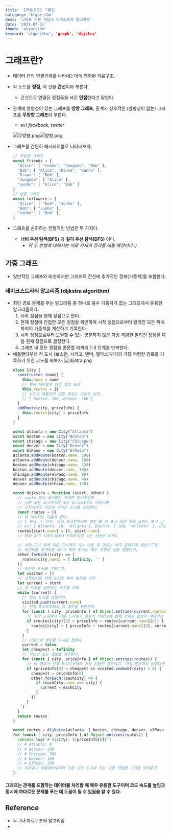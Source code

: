 ```yaml
---
title: '[자료구조] 그래프'
category: 'Algorithm'
desc: '그래프 기본 개념과 다익스트라 알고리즘'
date: '2021-07-31'
thumb: 'algorithm'
keyword: 'algorithm', 'graph', 'dijstra'
---
```


# 그래프란? 
- 데이터 간의 연결관계를 나타내는데에 특화된 자료구조.
- 각 노드를 **정점**, 각 선을 **간선**이라 부른다.
  - 간선으로 연결된 정점들을 서로 **인접**한다고 말한다.
- 관계에 방향성이 있는 그래프를 **방향 그래프**, 관계가 상호적인 (방향성이 없는) 그래프를 **무방향 그래프**라 부른다.
  - *ex) facebook, twitter*

  ![무방향.png](https://raw.githubusercontent.com/woolarinet/blog_content/main/images/algorithm/graph/2.png)![방향.png](https://raw.githubusercontent.com/woolarinet/blog_content/main/images/algorithm/graph/3.png)
- 그래프를 간단히 해시테이블로 나타내보자.
  ``` javascript
  // 무방향 그래프
  const friends = {
    "Alice": [ "sunho", "Jungwoo", "Bob" ],
    "Bob": [ "Alice", "Diana", "sunho" ],
    "Diana": [ "Bob" ],
    "Jungwoo": [ "Alice" ],
    "sunho": [ "Alice", "Bob" ]
  }
  // 방향 그래프
  const followers = {
    "Alice": [ "Bob", "sunho" ],
    "Bob": [ "sunho" ],
    "sunho": [ "Bob" ],
  }
  ```
- 그래프를 순회하는 전형적인 방법은 두 가지다.
  - **너비 우선 탐색(BFS)** 과 **깊이 우선 탐색(DFS)** 이다.
    - *위 두 방법에 대해서는 따로 자세히 정리를 해볼 예정이다 :)*

## 가중 그래프
- 일반적인 그래프와 비슷하지만 그래프의 간선에 추가적인 정보(가중치)를 포함한다.
### 데이크스트라의 알고리즘 (dijkstra algorithm)
- 최단 경로 문제를 푸는 알고리즘 중 하나로 음수 가중치가 없는 그래프에서 유용한 알고리즘이다.
  1. 시작 정점을 현재 정점으로 한다.
  2. 현재 정점에 인접한 모든 정점을 확인하여 시작 정점으로부터 알려진 모든 위치까지의 가중치를 계산하고 기록한다.
  3. 시작 정점으로부터 도달할 수 있는 방문하지 않은 가장 저렴한 알려진 정점을 다음 현재 정점으로 결정한다.
  4. 그래프 내 모든 정점을 방문할 때까지 1-3 단계를 반복한다.
- 애틀랜타부터 각 도시 (보스턴, 시카고, 덴버, 엘파소)까지의 가장 저렴한 경로를 기록하기 위한 코드를 짜보자.
  ![dijstra.png](https://raw.githubusercontent.com/woolarinet/blog_content/main/images/algorithm/graph/1.png)
  ``` javascript
  class City {
    constructor (name) {
      this.name = name
      // 해시 테이블로 인접 정점 표현
      this.routes = {}
      // 노드가 애틀랜타 라면 경로는 다음과 같다.
      // { boston: 100, denver: 160 }
    }
    addRoute(city, priceInfo) {
      this.routes[city] = priceInfo
    }
  }

  const atlanta = new City("Atlanta")
  const boston = new City("Boston")
  const chicago = new City("Chicago")
  const denver = new City("Denver")
  const elPaso = new City("ElPaso")
  atlanta.addRoute(boston.name, 100)
  atlanta.addRoute(denver.name, 160)
  boston.addRoute(chicago.name, 120)
  boston.addRoute(denver.name, 180)
  chicago.addRoute(elPaso.name, 80)
  denver.addRoute(chicago.name, 40)
  denver.addRoute(elPaso.name, 140)

  const dijkstra = function (start, other) {
    // route 해시 테이블은 주어진 도시로부터
    // 다른 모든 도시까지의 모든 priceInfo 데이터와
    // 도착지까지 가는데 거치는 도시를 포함한다.
    const routes = {}
    // 위 데이터는 다음과 같다.
    // { 도시: [ 가격, 원래 도시로부터의 경로 중 이 도시 바로 전에 들리는 도시 ]}
    // ex) { Atlanta: [0, 'Atlanta'], Boston: [ 100, 'Atlanta' ], Chicago: [ 200, 'Denver' ] }
    routes[start.name] = [0, start.name]
    // 위와 같이 시작도시에서 시작도시로 가는 비용은 0이다.

    // 시작 도시 외에 다른 도시까지 가는 비용 및 경로는 아직 알려지지 않았으므로
    // 데이터를 초기화할 때 그 밖의 도시는 모두 무한대 값을 할당한다.
    other.forEach((city) => (
      routes[city.name] = [ Infinity, '' ]
    ))
    // 방문한 도시를 기록한다.
    let visited = []
    // 시작도시를 현재 도시로 해서 방문을 시작
    let current = start
    // 각 도시를 방문하는 루프를 시작
    while (current) {
      // 현재 도시를 방문한다.
      visited.push(current.name)
      // 현재 도시로부터의 각 경로를 확인한다.
      for (const [ city, priceInfo ] of Object.entries(current.routes)) {
        // 시작 도시에서 다른 도시로의 경로가 route에 현재 기록된 값보다 저렴하면 업데이트 한다.
        if (routes[city][0] > priceInfo + routes[current.name][0]) {
          routes[city] = [ priceInfo + routes[current.name][0], current.name ]
        }
      }
      // 다음으로 방문할 도시를 정한다.
      current = false
      let cheapest = Infinity
      // 가능한 모든 경로를 확인한다.
      for (const [ city, priceInfo ] of Object.entries(routes)) {
        // 이 경로가 현재 도시로부터의 가장 저렴한 경로이고, 아직 방문하지 않았다면 다음으로 방문할 도시가 된다.
        if (priceInfo[0] < cheapest && visited.indexOf(city) < 0) {
          cheapest = priceInfo[0]
          other.forEach((eachCity) => {
            if (eachCity.name === city) {
              current = eachCity
            }
          })
        }
      }
    }
    return routes
  }

  const routes = dijkstra(atlanta, [ boston, chicago, denver, elPaso ])
  for (const [ city, priceInfo ] of Object.entries(routes)) {
    console.log(`# ${city}: ${priceInfo[0]}`)
    // # Atlanta: 0
    // # Boston: 100
    // # Chicago: 200
    // # Denver: 160
    // # ElPaso: 280
    // 위와같이 애틀랜타로부터 다른 모든 도시로 가는 가장 저렴한 가격을 보여준다.
  }
  ```
#### 그래프는 관계를 포함하는 데이터를 처리할 때 매우 유용한 도구이며 코드 속도를 높임과 동시에 까다로운 문제를 푸는 데 도움이 될 수 있음을 알 수 있다.

## Reference
- 누구나 자료구조와 알고리즘
- 